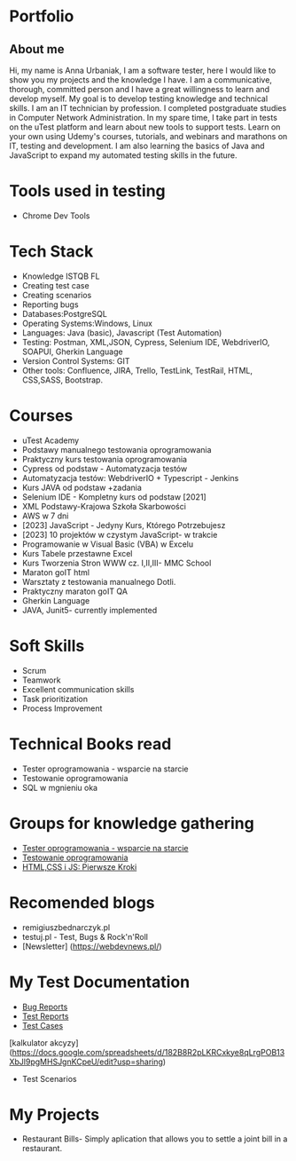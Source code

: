 # Portfolio

## About me

Hi, my name is Anna Urbaniak, I am a software tester, here I would like to show you my projects and the knowledge I have. I am a communicative, thorough, committed person and I have a great willingness to learn and develop myself. My goal is to develop testing knowledge and technical skills.
I am an IT technician by profession. I completed postgraduate studies in Computer Network Administration.
In my spare time, I take part in tests on the uTest platform and learn about new tools to support tests.
Learn on your own using Udemy's courses, tutorials, and webinars and marathons on IT, testing and
development. I am also learning the basics of Java and JavaScript to expand my automated testing skills in the future.

# Tools used in testing
  * Chrome Dev Tools

# Tech Stack

* Knowledge ISTQB FL
* Creating test case
* Creating scenarios
* Reporting bugs
* Databases:PostgreSQL
* Operating Systems:Windows, Linux
* Languages: Java (basic), Javascript (Test Automation)
* Testing: Postman, XML,JSON, Cypress, Selenium IDE, WebdriverIO, SOAPUI, Gherkin Language
* Version Control Systems: GIT
* Other tools: Confluence, JIRA, Trello, TestLink, TestRail, HTML, CSS,SASS, Bootstrap. 

# Courses
* uTest Academy
* Podstawy manualnego testowania oprogramowania
* Praktyczny kurs testowania oprogramowania
* Cypress od podstaw - Automatyzacja testów
* Automatyzacja testów: WebdriverIO + Typescript - Jenkins
* Kurs JAVA od podstaw +zadania
* Selenium IDE - Kompletny kurs od podstaw [2021]
* XML Podstawy-Krajowa Szkoła Skarbowości
* AWS w 7 dni
* [2023] JavaScript - Jedyny Kurs, Którego Potrzebujesz
* [2023] 10 projektów w czystym JavaScript- w trakcie
* Programowanie w Visual Basic (VBA) w Excelu
* Kurs Tabele przestawne Excel
* Kurs Tworzenia Stron WWW cz. I,II,III- MMC School
* Maraton goIT html
* Warsztaty z testowania manualnego Dotli. 
* Praktyczny maraton goIT QA
* Gherkin Language
* JAVA, Junit5- currently implemented

# Soft Skills
* Scrum
* Teamwork
* Excellent communication skills
* Task prioritization
* Process Improvement

# Technical Books read
 * Tester oprogramowania - wsparcie na starcie
 * Testowanie oprogramowania
 * SQL w mgnieniu oka
 
 # Groups for knowledge gathering
* [Tester oprogramowania - wsparcie na starcie](https://www.facebook.com/groups/testeroprogramowania/?ref=group_header)
* [Testowanie oprogramowania](https://www.facebook.com/groups/TestowanieOprogramowania)
* [HTML,CSS i JS: Pierwsze Kroki](https://www.facebook.com/groups/742940452405327/?hoisted_section_header_type=recently_seen&multi_permalinks=6186212858078032)

# Recomended blogs
* remigiuszbednarczyk.pl
* testuj.pl - Test, Bugs & Rock'n'Roll
* [Newsletter] (https://webdevnews.pl/)

# My Test Documentation
* [Bug Reports](https://github.com/annaurbaniak18/annaurbaniak18/tree/main/Zg%C5%82oszenia%20b%C5%82%C4%99d%C3%B3w)
* [Test Reports](https://github.com/annaurbaniak18/annaurbaniak18/tree/main/Raporty)
* [Test Cases](https://github.com/annaurbaniak18/annaurbaniak18/tree/main/Przypadki%20testowe)
 
[kalkulator akcyzy] (https://docs.google.com/spreadsheets/d/182B8R2pLKRCxkye8qLrgPOB13XbJl9pgMHSJgnKCpeU/edit?usp=sharing)
* Test Scenarios

# My Projects

* Restaurant Bills- Simply aplication that allows you to settle a joint bill in a restaurant.











